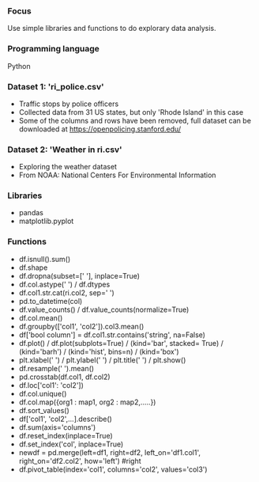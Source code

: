 ### Focus
Use simple libraries and functions to do explorary data analysis.

### Programming language
Python

### Dataset 1: 'ri_police.csv'
* Traffic stops by police officers
* Collected data from 31 US states, but only 'Rhode Island' in this case
* Some of the columns and rows have been removed, full dataset can be downloaded at https://openpolicing.stanford.edu/

### Dataset 2: 'Weather in ri.csv'
* Exploring the weather dataset
* From NOAA: National Centers For Environmental Information

### Libraries
* pandas
* matplotlib.pyplot

### Functions
* df.isnull().sum()
* df.shape
* df.dropna(subset=[' '], inplace=True)
* df.col.astype(' ') / df.dtypes
* df.col1.str.cat(ri.col2, sep=' ')
* pd.to_datetime(col)
* df.value_counts() / df.value_counts(normalize=True)
* df.col.mean()
* df.groupby(['col1', 'col2']).col3.mean()
* df['bool column'] = df.col1.str.contains('string', na=False)
* df.plot() / df.plot(subplots=True) / (kind='bar', stacked= True) / (kind='barh') / (kind='hist', bins=n) / (kind='box')
* plt.xlabel(' ') / plt.ylabel(' ') / plt.title(' ') / plt.show()
* df.resample(' ').mean()
* pd.crosstab(df.col1, df.col2)
* df.loc['col1': 'col2'])
* df.col.unique()
* df.col.map({org1 : map1, org2 : map2,.....})
* df.sort_values()
* df['col1', 'col2',...].describe()
* df.sum(axis='columns')
* df.reset_index(inplace=True)
* df.set_index('col', inplace=True)
* newdf = pd.merge(left=df1, right=df2, left_on='df1.col1', right_on='df2.col2', how='left') #right
* df.pivot_table(index='col1', columns='col2', values='col3')
